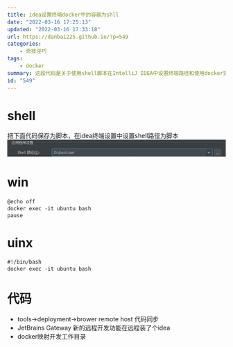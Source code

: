 ```yaml
---
title: idea设置终端docker中的容器为shll
date: "2022-03-16 17:25:13"
updated: "2022-03-16 17:33:18"
url: https://danbai225.github.io/?p=549
categories:
    - 奇技淫巧
tags:
    - docker
summary: 这段代码是关于使用shell脚本在IntelliJ IDEA中设置终端路径和使用docker实现远程开发的方法。在Windows操作系统中，需要创建一个批处理文件，内容为`docker exec -it ubuntu bash`，并在IntelliJ IDEA的终端设置中将shell路径设置为这个批处理文件。在Unix操作系统中，需要创建一个bash脚本，内容也是`docker exec -it ubuntu bash`。此外，还提到了使用IntelliJ IDEA的代码同步功能和JetBrains Gateway远程开发功能，以及将docker映射到开发工作目录。
id: "549"
---
```


# shell
把下面代码保存为脚本，在idea终端设置中设置shell路径为脚本
![image.png](../res/img/549.jpeg)
# win
```
@echo off
docker exec -it ubuntu bash
pause
```
# uinx
```
#!/bin/bash
docker exec -it ubuntu bash
```
# 代码
- tools->deployment->brower remote host 代码同步
- JetBrains Gateway 新的远程开发功能在远程装了个idea
- docker映射开发工作目录
